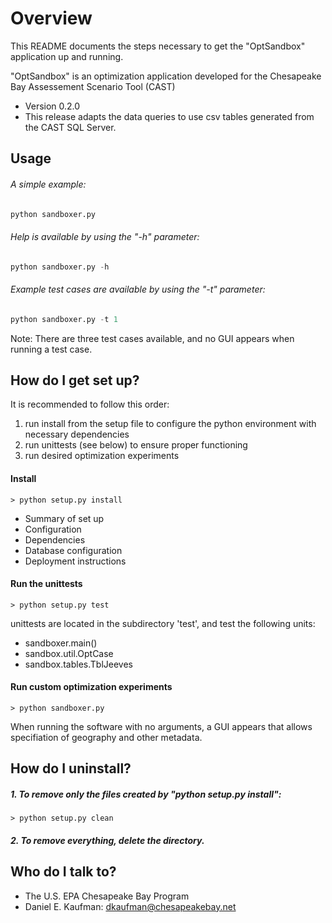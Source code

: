 # Overview

This README documents the steps necessary to get the "OptSandbox"
application up and running.

"OptSandbox" is an optimization application developed for
the Chesapeake Bay Assessement Scenario Tool (CAST)

* Version 0.2.0
* This release adapts the data queries to use csv tables
    generated from the CAST SQL Server.

## Usage

###### A simple example:

```python
python sandboxer.py
```

###### Help is available by using the "-h" parameter:

```python
python sandboxer.py -h
```

###### Example test cases are available by using the "-t" parameter:

```python
python sandboxer.py -t 1
```

Note:
There are three test cases available, and
no GUI appears when running a test case.

## How do I get set up?

It is recommended to follow this order:
1) run install from the setup file to configure
the python environment with necessary dependencies
2) run unittests (see below) to ensure proper functioning
3) run desired optimization experiments

#### Install

    > python setup.py install


* Summary of set up
* Configuration
* Dependencies
* Database configuration
* Deployment instructions

#### Run the unittests

    > python setup.py test

unittests are located in the subdirectory 'test', and test the following units:
* sandboxer.main()
* sandbox.util.OptCase
* sandbox.tables.TblJeeves

#### Run custom optimization experiments

    > python sandboxer.py

When running the software with no arguments,
a GUI appears that allows specifiation of geography and other metadata.

## How do I uninstall?

##### 1. To remove only the files created by "python setup.py install":

    > python setup.py clean

##### 2. To remove everything, delete the directory.

## Who do I talk to? ###

* The U.S. EPA Chesapeake Bay Program
* Daniel E. Kaufman: dkaufman@chesapeakebay.net